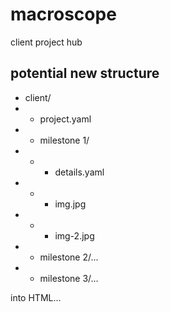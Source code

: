 # macroscope
client project hub

## potential new structure

* client/
* * project.yaml
* * milestone 1/
* * * details.yaml
* * * img.jpg
* * * img-2.jpg
* * milestone 2/...
* * milestone 3/...

into HTML...
